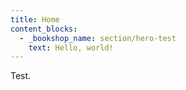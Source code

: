 ```yaml
---
title: Home
content_blocks:
  - _bookshop_name: section/hero-test
    text: Hello, world!
---
```

Test.